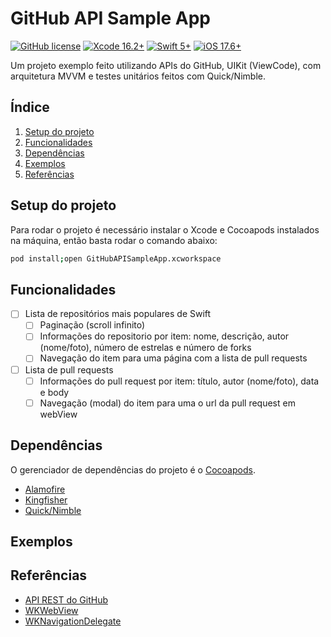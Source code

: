# GitHub API Sample App

[![GitHub license](https://img.shields.io/github/license/victorpereiradepaula/github-api-sample-app)](https://github.com/victorpereiradepaula/github-api-sample-app/blob/master/LICENSE)
[![Xcode 16.2+](https://img.shields.io/badge/Xcode-16.2%2B-blue.svg)](https://developer.apple.com/download/all/?q=Xcode%2016.2)
[![Swift 5+](https://img.shields.io/badge/Swift-5%2B-orange.svg)](https://www.swift.org/blog/swift-5-released/)
[![iOS 17.6+](https://img.shields.io/badge/iOS-17.6%2B-purple)](https://developer.apple.com/documentation/ios-ipados-release-notes/ios-ipados-17_6-release-notes)

Um projeto exemplo feito utilizando APIs do GitHub, UIKit (ViewCode), com arquitetura MVVM e testes unitários feitos com Quick/Nimble.

## Índice

1. [Setup do projeto](#setup-do-projeto)
1. [Funcionalidades](#funcionalidades)
1. [Dependências](#dependências)
1. [Exemplos](#exemplos)
1. [Referências](#referências)

## Setup do projeto

Para rodar o projeto é necessário instalar o Xcode e Cocoapods instalados na máquina, então basta rodar o comando abaixo:

```bash
pod install;open GitHubAPISampleApp.xcworkspace
```


## Funcionalidades

- [ ] Lista de repositórios mais populares de Swift
    - [ ] Paginação (scroll infinito)
    - [ ] Informações do repositorio por item: nome, descrição, autor (nome/foto), número de estrelas e número de forks
    - [ ] Navegação do item para uma página com a lista de pull requests
- [ ] Lista de pull requests
    - [ ] Informações do pull request por item: título, autor (nome/foto), data e body
    - [ ] Navegação (modal) do item para uma o url da pull request em webView

## Dependências

O gerenciador de dependências do projeto é o [Cocoapods](https://cocoapods.org).

- [Alamofire](https://github.com/Alamofire/Alamofire/tree/master)
- [Kingfisher](https://github.com/onevcat/Kingfisher)
- [Quick/Nimble](https://github.com/Quick/Quick)

## Exemplos

<!-- ![SAMPLE_NAME](SAMPLE_URL) -->

## Referências

- [API REST do GitHub](https://docs.github.com/pt/rest?apiVersion=2022-11-28)
- [WKWebView](https://developer.apple.com/documentation/webkit/wkwebview)
- [WKNavigationDelegate](https://developer.apple.com/documentation/webkit/wknavigationdelegate)